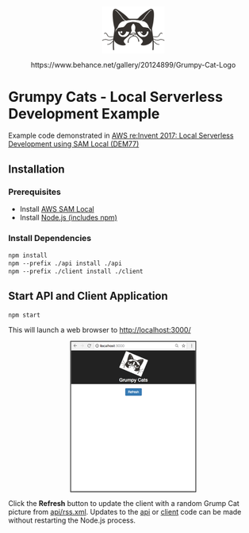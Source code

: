 <p align="center">
  <a href="https://github.com/samdengler/grumpy-cats" align="center">
    <img src="client/build/static/media/logo.8421b1ba.jpg" alt="Grumpy Cats" title="Grumpy Cats" align="center" height="25%" width="25%"/>
  </a>
</p>
<p align="center">
https://www.behance.net/gallery/20124899/Grumpy-Cat-Logo
</p>


# Grumpy Cats - Local Serverless Development Example

Example code demonstrated in [AWS re:Invent 2017: Local Serverless Development using SAM Local (DEM77)](https://www.youtube.com/watch?v=oGawhLx3Dxo)

## Installation

### Prerequisites

* Install [AWS SAM Local](https://github.com/awslabs/aws-sam-local)
* Install [Node.js (includes npm)](https://nodejs.org)

### Install Dependencies

```
npm install
npm --prefix ./api install ./api
npm --prefix ./client install ./client
```

## Start API and Client Application

```
npm start
```

This will launch a web browser to [http://localhost:3000/](http://localhost:3000/)

<p align="center">
  <img src="media/screenshot.png" alt="Grumpy Cats" title="Grumpy Cats" align="center"  height="50%" width="50%" border="1"/>
</p>


Click the **Refresh** button to update the client with a random Grump Cat picture from [api/rss.xml](api/rss.xml). Updates to the [api](api/) or [client](client/) code can be made without restarting the Node.js process.

